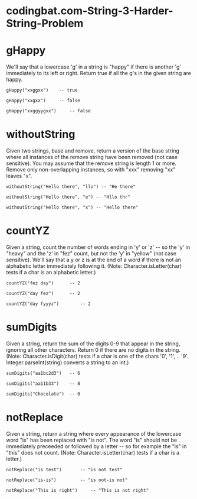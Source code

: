 # codingbat.com-String-3-Harder-String-Problem

# gHappy
We'll say that a lowercase 'g' in a string is "happy" if there is another 'g' 
immediately to its left or right. Return true if all the g's in the given string are happy.

	gHappy("xxggxx") 	-- true
	
	gHappy("xxgxx") 	-- false
	
	gHappy("xxggyygxx") 	-- false
	
# withoutString		
Given two strings, base and remove, return a version of the base string 
where all instances of the remove string have been removed (not case sensitive). 
You may assume that the remove string is length 1 or more. 
Remove only non-overlapping instances, so with "xxx" removing "xx" leaves "x".

	withoutString("Hello there", "llo") -- "He there"
	
	withoutString("Hello there", "e") -- "Hllo thr"
	
	withoutString("Hello there", "x") -- "Hello there"	
	
	
# countYZ	
Given a string, count the number of words ending in 'y' or 'z' -- so the 'y' in "heavy" and the 'z' in "fez" count, 
but not the 'y' in "yellow" (not case sensitive). We'll say that a y or z is at the end of a word if there is not 
an alphabetic letter immediately following it. (Note: Character.isLetter(char) tests if a char is an alphabetic letter.)

	countYZ("fez day") 		-- 2
	
	countYZ("day fez") 		-- 2
	
	countYZ("day fyyyz") 		-- 2
	
# sumDigits	
Given a string, return the sum of the digits 0-9 that appear in the string, 
ignoring all other characters. Return 0 if there are no digits in the string. 
(Note: Character.isDigit(char) tests if a char is one of the chars '0', '1', .. '9'. 
Integer.parseInt(string) converts a string to an int.)

	sumDigits("aa1bc2d3") 	-- 6
	
	sumDigits("aa11b33") 	-- 8
	
	sumDigits("Chocolate") 	-- 0
	
# notReplace
Given a string, return a string where every appearance of the lowercase word "is" has 
been replaced with "is not". The word "is" should not be immediately preceeded 
or followed by a letter -- so for example the "is" in "this" does not count. 
(Note: Character.isLetter(char) tests if a char is a letter.)

	notReplace("is test") 		-- "is not test"
	
	notReplace("is-is") 		-- "is not-is not"
	
	notReplace("This is right") 	-- "This is not right"
	
	
	
	
	
